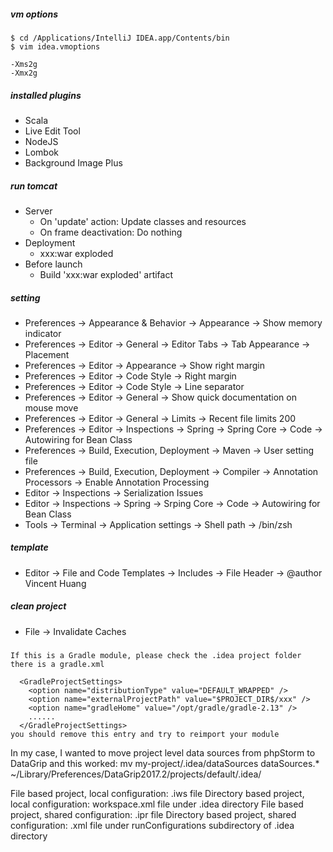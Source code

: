 ##### vm options
```
$ cd /Applications/IntelliJ IDEA.app/Contents/bin
$ vim idea.vmoptions

-Xms2g
-Xmx2g
```

##### installed plugins
* Scala
* Live Edit Tool
* NodeJS
* Lombok
* Background Image Plus

##### run tomcat
* Server
  * On 'update' action: Update classes and resources
  * On frame deactivation: Do nothing
* Deployment
  * xxx:war exploded
* Before launch
  * Build 'xxx:war exploded' artifact
  
##### setting
* Preferences -> Appearance & Behavior -> Appearance -> Show memory indicator
* Preferences -> Editor -> General -> Editor Tabs -> Tab Appearance -> Placement
* Preferences -> Editor -> Appearance -> Show right margin
* Preferences -> Editor -> Code Style -> Right margin
* Preferences -> Editor -> Code Style -> Line separator
* Preferences -> Editor -> General ->  Show quick documentation on mouse move
* Preferences -> Editor -> General ->  Limits -> Recent file limits 200
* Preferences -> Editor -> Inspections -> Spring -> Spring Core -> Code -> Autowiring for Bean Class
* Preferences -> Build, Execution, Deployment -> Maven -> User setting file
* Preferences -> Build, Execution, Deployment -> Compiler -> Annotation Processors -> Enable Annotation Processing
* Editor -> Inspections -> Serialization Issues
* Editor -> Inspections -> Spring -> Srping Core -> Code -> Autowiring for Bean Class
* Tools -> Terminal -> Application settings -> Shell path -> /bin/zsh

##### template
* Editor -> File and Code Templates -> Includes -> File Header -> @author Vincent Huang

##### clean project
* File -> Invalidate Caches

#####
```
If this is a Gradle module, please check the .idea project folder there is a gradle.xml

  <GradleProjectSettings>
    <option name="distributionType" value="DEFAULT_WRAPPED" />
    <option name="externalProjectPath" value="$PROJECT_DIR$/xxx" />
    <option name="gradleHome" value="/opt/gradle/gradle-2.13" />
    ......
  </GradleProjectSettings>
you should remove this entry and try to reimport your module
```

In my case, I wanted to move project level data sources from phpStorm to DataGrip and this worked: mv my-project/.idea/dataSources dataSources.* ~/Library/Preferences/DataGrip2017.2/projects/default/.idea/

File based project, local configuration: .iws file
Directory based project, local configuration: workspace.xml file under .idea directory
File based project, shared configuration: .ipr file
Directory based project, shared configuration: .xml file under runConfigurations subdirectory of .idea directory